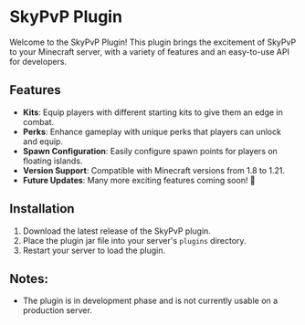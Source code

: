 # SkyPvP Plugin

Welcome to the SkyPvP Plugin! This plugin brings the excitement of SkyPvP to your Minecraft server, with a variety of features and an easy-to-use API for developers.

## Features

- **Kits**: Equip players with different starting kits to give them an edge in combat.
- **Perks**: Enhance gameplay with unique perks that players can unlock and equip.
- **Spawn Configuration**: Easily configure spawn points for players on floating islands.
- **Version Support**: Compatible with Minecraft versions from 1.8 to 1.21.
- **Future Updates**: Many more exciting features coming soon! 🚀

## Installation

1. Download the latest release of the SkyPvP plugin.
2. Place the plugin jar file into your server's `plugins` directory.
3. Restart your server to load the plugin.

## Notes:
* The plugin is in development phase and is not currently usable on a production server.
